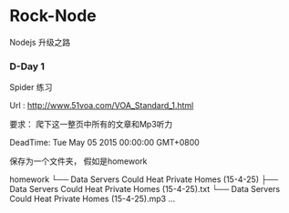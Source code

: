 # Rock-Node
Nodejs 升级之路


### D-Day 1
Spider 练习

Url : http://www.51voa.com/VOA_Standard_1.html

要求：
爬下这一整页中所有的文章和Mp3听力

DeadTime: Tue May 05 2015 00:00:00 GMT+0800

保存为一个文件夹， 假如是homework

homework
└── Data Servers Could Heat Private Homes (15-4-25)
    ├── Data Servers Could Heat Private Homes (15-4-25).txt 
    └── Data Servers Could Heat Private Homes (15-4-25).mp3
...
  
